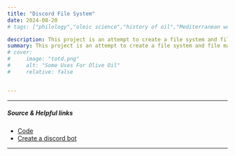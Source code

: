 ```yaml
---
title: "Discord File System" 
date: 2024-08-20
# tags: ["philology","oleic science","history of oil","Mediterranean world"]

description: This project is an attempt to create a file system and file management system in a discord server using a discord bot
summary: This project is an attempt to create a file system and file management system in a discord server using a discord bot, still a work in progress.
# cover:
#     image: "totd.png"
#     alt: "Some Uses For Olive Oil"
#     relative: false


---
```


---

##### Source & Helpful links
+ [Code](https://github.com/thomasbolf/discordfilesystem)
+ [Create a discord bot](https://discordpy.readthedocs.io/en/stable/discord.html)

---
